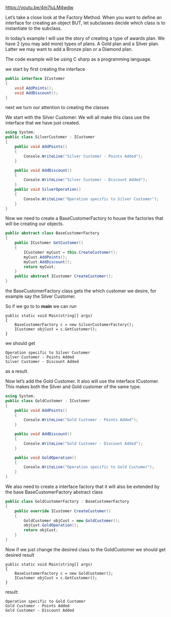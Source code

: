 https://youtu.be/4m7IuLM4wdw <br/>

Let’s take a close look at the Factory Method. When you want to define an interface for creating an object BUT, let subclasses decide which class is to instantiate to the subclass.

In today’s example I will use the story of creating a type of awards plan. We have 2 (you may add more) types of plans. A Gold plan and a Silver plan. Latter we may want to add a Bronze plan or a Diamond plan.

The code example will be using C sharp as a programming language.

we start by first creating the interface
```csharp
public interface ICustomer
{
    void AddPoints();
    void AddDiscount();
}
```

next we turn our attention to creating the classes

We start with the Silver Customer. We will all make this class use the interface that we have just created.
```csharp
using System;
public class SilverCustomer : ICustomer
{
    public void AddPoints()
    {
        Console.WriteLine("Silver Customer - Points Added");
    }

    public void AddDiscount()
    {
        Console.WriteLine("Silver Customer - Discount Added");
    }
    public void SilverOperation()
    {
        Console.WriteLine("Operation specific to Silver Customer");
    }
}
```

Now we need to create a BaseCustomerFactory to house the factories that will be creating our objects.
```csharp
public abstract class BaseCustomerFactory
{
    public ICustomer GetCustomer()
    {
        ICustomer myCust = this.CreateCustomer();
        myCust.AddPoints();
        myCust.AddDiscount();
        return myCust;
    }
    public abstract ICustomer CreateCustomer();
}
```
the BaseCustomerFactory class gets the which customer we desire, for example say the Silver Customer.

So if we go to to **main** we can run
```charp
public static void Main(string[] args)
{
    BaseCustomerFactory c = new SilverCustomerFactory();
    ICustomer objCust = c.GetCustomer();
}
```
we should get 
```run
Operation specific to Silver Customer
Silver Customer - Points Added
Silver Customer - Discount Added
```
as a result.

Now let’s add the Gold Customer. It also will use the interface ICustomer. This makes both the Silver and Gold customer of the same type.

```csharp
using System;
public class GoldCustomer : ICustomer
{
    public void AddPoints()
    {
        Console.WriteLine("Gold Customer - Points Added");
    }

    public void AddDiscount()
    {
        Console.WriteLine("Gold Customer - Discount Added");
    }

    public void GoldOperation()
    {
        Console.WriteLine("Operation specific to Gold Customer"); 
    } 
}
```
We also need to create a interface factory that it will also be extended by the base BaseCustomerFactory abstract class
```csharp
public class GoldCustomerFactory : BaseCustomerFactory
{
    public override ICustomer CreateCustomer()
    {
        GoldCustomer objCust = new GoldCustomer();
        objCust.GoldOperation();
        return objCust;
    }
}
```
Now if we just change the desired class to the GoldCustomer we should get desired result
```charp
public static void Main(string[] args)
{
    BaseCustomerFactory c = new GoldCustomer();
    ICustomer objCust = c.GetCustomer();
}
```
 
result:

```run
Operation specific to Gold Customer
Gold Customer - Points Added
Gold Customer - Discount Added
```

























